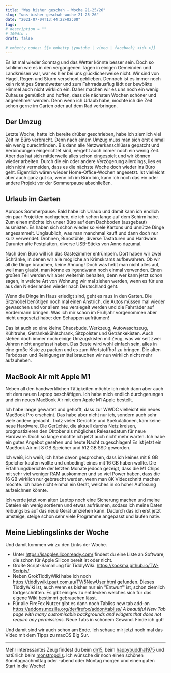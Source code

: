 ```yaml
---
title: "Was bisher geschah - Woche 21-25/26"
slug: "was-bisher-geschah-woche-21-25-26"
date: "2021-07-04T13:44:22+02:00"
tags:
# description = ""
# 100dto :
draft: false

# embetty codes: {{< embetty (youtube | vimeo | facebook) <id> >}}
---
```


Es ist mal wieder Sonntag und das Wetter könnte besser sein. Doch so schlimm wie es in den vergangenen Tagen in einigen Gemeinden und Landkreisen war, war es hier bei uns glücklicherweise nicht. Wir sind von Hagel, Regen und Sturm verschont geblieben. Dennoch ist es immer noch kein richtiges Strandwetter und zum Fahrradausflug lädt der bewölkte Himmel auch nicht wirklich ein. Daher machen wir es uns noch ein wenig Zuhause gemütlich und hoffen, dass die nächsten Wochen schöner und angenehmer werden. Denn wenn ich Urlaub habe, möchte ich die Zeit schon gerne im Garten oder auf dem Rad verbringen.

## Der Umzug

Letzte Woche, hatte ich bereite drüber geschrieben, habe ich ziemlich viel Zeit im Büro verbracht. Denn nach einem Umzug muss man sich erst einmal ein wenig zurechtfinden. Bis dann alle Netzwerkanschlüsse gepatcht und Verbindungen eingerichtet sind, vergeht auch immer noch ein wenig Zeit. Aber das hat sich mittlerweile alles schon eingespielt und wir können wieder arbeiten. Durch die ein oder andere Verzögerung allerdings, lies es sich nicht vermeiden, dass es die nächste Woche doch wieder ins Büro geht. Eigentlich wären wieder Home-Office-Wochen angesetzt. Ist vielleicht aber auch ganz gut so, wenn ich im Büro bin, kann ich noch das ein oder andere Projekt vor der Sommerpause abschließen.

## Urlaub im Garten

Apropos Sommerpause. Bald habe ich Urlaub und damit kann ich endlich ein paar Projekten nachgehen, die ich schon lange auf dem Schirm habe. Zum einen möchte ich unser Büro auf dem Dachboden (ausgebaut) ausmisten. Es haben sich schon wieder so viele Kartons und unnütze Dinge angesammelt. Unglaublich, was man manchmal kauft und dann doch nur kurz verwendet. Drohnen, Bürostühle, diverse Tastaturen und Hardware. Darunter alte Festplatten, diverse USB-Sticks von Anno dazumal.

Nach dem Büro will ich das Gästezimmer entrümpeln. Dort haben wir zwei Schränke, in denen wir alle mögliche an Krimskrams aufbewahren. Ob wir all die Dinge brauchen, keine Ahnung! Doch was hebt man nicht alles auf, weil man glaubt, man könne es irgendwann noch einmal verwenden. Einen großen Teil werden wir aber weiterhin behalten, denn wer kann jetzt schon sagen, in welche Art von Wohnung wir mal ziehen werden, wenn es für uns aus den Niederlanden wieder nach Deutschland geht.

Wenn die Dinge im Haus erledigt sind, geht es raus in den Garten. Die Sitzmöbel benötigen noch mal einen Anstrich, die Autos müssen mal wieder gewaschen und vor allem neu versiegelt werden und die Fahrräder auf Vordermann bringen. Was ich mir schon im Frühjahr vorgenommen aber nicht umgesetzt habe: den Schuppen aufräumen!

Das ist auch so eine kleine Chaosbude. Werkzeug, Autowaschzeug, Kühltruhe, Getränkekühlschrank, Sitzpolster und Getränkekisten. Auch stehen doch immer noch einige Umzugskisten mit Zeug, was wir seit zwei Jahren nicht angefasst haben. Das Beste wird wohl einfach sein, alles in eine große Kiste zu packen und es zum Wertstoffhof zu bringen. Die alten Farbdosen und Reinigungsmittel brauchen wir nun wirklich nicht mehr aufzuheben.

## MacBook Air mit Apple M1

Neben all den handwerklichen Tätigkeiten möchte ich mich dann aber auch mit dem neuen Laptop beschäftigen. Ich habe mich endlich durchgerungen und ein neues MacBook Air mit dem Apple M1 Apple bestellt.

Ich habe lange gewartet und gehofft, dass zur WWDC vielleicht ein neues MacBook Pro erscheint. Das habe aber nicht nur ich, sondern auch sehr viele andere gedacht. Trotz vieler Gerüchte und Spekulationen, kam keine neue Hardware. Die Gerüchte, die aktuell durchs Netz kreisen, prognostizieren den Oktober als mögliches Releasedatum für neue Hardware. Doch so lange möchte ich jetzt auch nicht mehr warten. Ich habe ein gutes Angebot gesehen und heute Nacht zugeschlagen! Es ist jetzt ein MacBook Air mit 8 GB Speicher und 512 GB SSD geworden.

Ich weiß, ich weiß, ich habe davon gesprochen, dass ich keines mit 8 GB Speicher kaufen wollte und unbedingt eines mit 16 GB haben wollte. Die Erfahrungsberichte der letzten Monate jedoch gezeigt, dass die M1 Chips mit sehr viel weniger RAM auskommen und so viel Power haben, dass die 16 GB wirklich nur gebraucht werden, wenn man 8K Videoschnitt machen möchte. Ich habe nicht einmal ein Gerät, welches in so hoher Auflösung aufzeichnen könnte.

Ich werde jetzt vom alten Laptop noch eine Sicherung machen und meine Dateien ein wenig sortieren und etwas aufräumen, sodass ich meine Daten reibungslos auf das neue Gerät umziehen kann. Dadurch das ich erst jetzt umsteige, steige schon sehr viele Programme angepasst und laufen nativ.

## Meine Lieblingslinks der Woche

Und damit kommen wir zu den Links der Woche.

- Unter https://isapplesiliconready.com/ findest du eine Liste an Software, die schon für Apple Silicon bereit ist oder nicht.
- Große Script-Sammlung für TiddlyWiki. https://kookma.github.io/TW-Scripts/
- Neben GrokTiddlyWiki habe ich noch https://tiddlywiki.psat.com.au/TW5NewUser.html gefunden. Dieses TiddlyWiki ist, auch wenn es bisher nur ein "Entwurf" ist, schon ziemlich fortgeschritten. Es gibt einiges zu entdecken welches sich für das eigene Wiki bestimmt gebrauchen lässt.
- Für alle FireFox Nutzer gibt es dann noch Tabliss new tab add-on https://addons.mozilla.org/de/firefox/addon/tabliss/ _A beautiful New Tab page with many customisable backgrounds and widgets that does not require any permissions._ Neue Tabs in schönem Gewand. Finde ich gut!

Und damit sind wir auch schon am Ende. Ich schaue mir jetzt noch mal das Video mit dem Tipps zu macOS Big Sur.

---

Mehr interessantes Zeug findest du beim [dn15](https://dn15.de/), beim [happybuddha1975](https://happybuddha1975.de/) und natürlich beim [monstropolis](https://monstropolis.wordpress.com/). Ich wünsche dir noch einen schönen Sonntagnachmittag oder -abend oder Montag morgen und einen guten Start in die Woche!

<!--more-->

